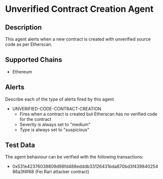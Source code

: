 # Unverified Contract Creation Agent

## Description

This agent alerts when a new contract is created with unverified source code as per Etherscan.

## Supported Chains

- Ethereum

## Alerts

Describe each of the type of alerts fired by this agent

- UNVERIFIED-CODE-CONTRACT-CREATION
  - Fires when a contract is created but Etherscan has no verified code for the contract
  - Severity is always set to "medium" 
  - Type is always set to "suspicious"

## Test Data

The agent behaviour can be verified with the following transactions:

- 0x531e42376038809d98fd488edddb33126431bda870bd3f43984025486a3f4f68 (Fei Rari attacker contract)
